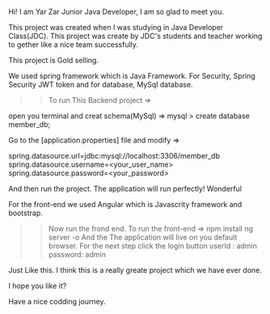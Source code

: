 Hi! I am Yar Zar Junior Java Developer, I am so glad to meet you.

This project was created when I was studying in Java Developer Class(JDC). This project was create by JDC's students and teacher
working to gether like a nice team successfully.

This project is Gold selling.

We used spring framework which is Java Framework. For Security, Spring Security JWT token and for database, MySql database.

>> To run This Backend project => 

open you terminal and creat schema(MySql) => mysql > create database member_db;

Go to the [application.properties] file and modify =>

spring.datasource.url=jdbc:mysql://localhost:3306/member_db
spring.datasource.username=<your_user_name>
spring.datasource.password=<your_password>

And then run the project. The application will run perfectly! Wonderful

For the front-end we used Angular which is Javascrity framework and bootstrap.
>> Now run the frond end. To run the front-end =>
>> npm install
>> ng server -o
And the The application will live on you default browser. For the next step
>> click the login button
>> userId : admin
>> password: admin

Just Like this. I think this is a really greate project which we have ever done.

I hope you like it? 

Have a nice codding journey.
